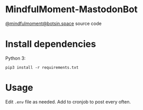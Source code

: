 # MindfulMoment-MastodonBot
[@mindfulmoment@botsin.space](https://botsin.space/@mindfulmoment) source code

# Install dependencies

Python 3:

`pip3 install -r requirements.txt`

# Usage

Edit `.env` file as needed.
Add to cronjob to post every often.
